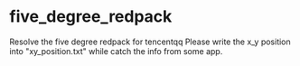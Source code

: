 # five_degree_redpack
Resolve the five degree redpack for tencentqq
Please write the x_y position into "xy_position.txt" while catch the info from some app.
